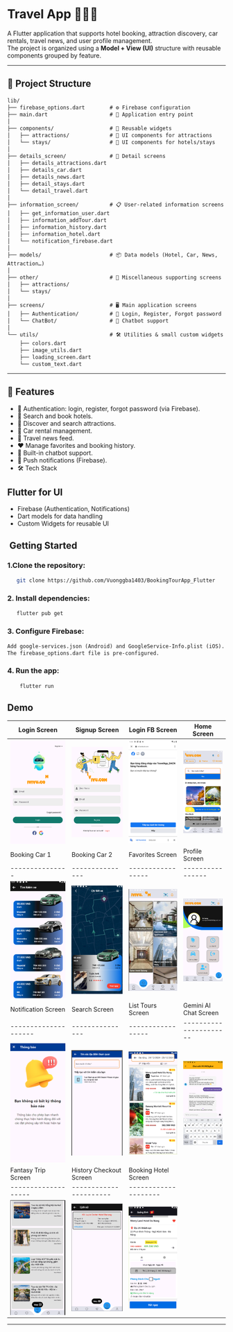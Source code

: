 # Travel App 🛫🏨🚗

A Flutter application that supports hotel booking, attraction discovery, car rentals, travel news, and user profile management.  
The project is organized using a **Model + View (UI)** structure with reusable components grouped by feature.

---

## 📂 Project Structure

```
lib/
├── firebase_options.dart        # ⚙️ Firebase configuration
├── main.dart                    # 🚀 Application entry point
│
├── components/                  # 🧩 Reusable widgets
│   ├── attractions/             # 🎡 UI components for attractions
│   └── stays/                   # 🏨 UI components for hotels/stays
│
├── details_screen/              # 🔎 Detail screens
│   ├── details_attractions.dart
│   ├── details_car.dart
│   ├── details_news.dart
│   ├── detail_stays.dart
│   └── detail_travel.dart
│
├── information_screen/          # 📋 User-related information screens
│   ├── get_information_user.dart
│   ├── information_addTour.dart
│   ├── information_history.dart
│   ├── information_hotel.dart
│   └── notification_firebase.dart
│
├── models/                      # 📦 Data models (Hotel, Car, News, Attraction…)
│
├── other/                       # 📑 Miscellaneous supporting screens
│   ├── attractions/
│   └── stays/
│
├── screens/                     # 🖥️ Main application screens
│   ├── Authentication/          # 🔐 Login, Register, Forgot password
│   └── ChatBot/                 # 🤖 Chatbot support
│
└── utils/                       # 🛠️ Utilities & small custom widgets
    ├── colors.dart
    ├── image_utils.dart
    ├── loading_screen.dart
    └── custom_text.dart
```

---

## 🚀 Features
- 🔐 Authentication: login, register, forgot password (via Firebase).
- 🏨 Search and book hotels.
- 🎡 Discover and search attractions.
- 🚗 Car rental management.
- 📰 Travel news feed.
- ❤️ Manage favorites and booking history.
- 🤖 Built-in chatbot support.
- 🔔 Push notifications (Firebase).
- 🛠️ Tech Stack

## Flutter for UI
- Firebase (Authentication, Notifications)
- Dart models for data handling
- Custom Widgets for reusable UI

## ️ Getting Started

### 1.Clone the repository:
```bash
   git clone https://github.com/Vuonggba1403/BookingTourApp_Flutter
```

### 2. Install dependencies:
```bash
   flutter pub get
```

### 3. Configure Firebase:
    Add google-services.json (Android) and GoogleService-Info.plist (iOS).
    The firebase_options.dart file is pre-configured.

### 4. Run the app:
```bash
    flutter run
```

## Demo

| Login Screen | Signup Screen | Login FB Screen | Home Screen |
|--------------|---------------|----------------|------------|
| ![](assets/demo/Picture1.png) | ![](assets/demo/Picture4.png) | ![](assets/demo/Picture2.png) | ![](assets/demo/Picture3.png) |
| Booking Car 1 | Booking Car 2 | Favorites Screen | Profile Screen |
|---------------|---------------|-----------------|----------------|
| ![](assets/demo/Picture5.png) | ![](assets/demo/Picture6.png) | ![](assets/demo/Picture7.png) | ![](assets/demo/Picture8.png) |
| Notification Screen | Search Screen | List Tours Screen | Gemini AI Chat Screen |
|--------------------|---------------|-----------------|----------------------|
| ![](assets/demo/Picture9.png) | ![](assets/demo/Picture10.png) | ![](assets/demo/Picture11.png) | ![](assets/demo/Picture12.png) |
| Fantasy Trip Screen | History Checkout Screen | Booking Hotel Screen |  |
|-------------------|----------------------|--------------------| |
| ![](assets/demo/Picture13.png) | ![](assets/demo/Picture14.png) | ![](assets/demo/Picture15.png) |  |


---
